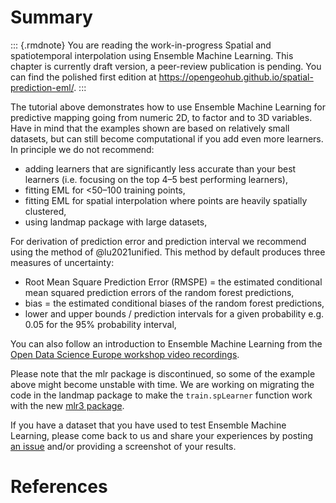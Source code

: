 # Summary

::: {.rmdnote}
You are reading the work-in-progress Spatial and spatiotemporal interpolation using Ensemble Machine Learning. This chapter is currently draft version, a peer-review publication is pending. You can find the polished first edition at <https://opengeohub.github.io/spatial-prediction-eml/>.
:::



The tutorial above demonstrates how to use Ensemble Machine Learning for predictive 
mapping going from numeric 2D, to factor and to 3D variables. Have in mind that 
the examples shown are based on relatively small datasets, but can still become 
computational if you add even more learners. In principle we do not recommend:
  
- adding learners that are significantly less accurate than your best learners 
  (i.e. focusing on the top 4–5 best performing learners),  
- fitting EML for <50–100 training points,
- fitting EML for spatial interpolation where points are heavily spatially clustered,
- using landmap package with large datasets,

For derivation of prediction error and prediction interval we recommend using the 
method of @lu2021unified. This method by default produces three measures of uncertainty:
  
- Root Mean Square Prediction Error (RMSPE) = the estimated conditional mean squared prediction errors of the random forest predictions,  
- bias = the estimated conditional biases of the random forest predictions,  
- lower and upper bounds / prediction intervals for a given probability e.g. 0.05 for the 95% probability interval,  

You can also follow an introduction to Ensemble Machine Learning from the [Open Data Science Europe workshop video recordings](https://av.tib.eu/series/1146/opendatascience+europe+workshop+2021).

Please note that the mlr package is discontinued, so some of the example above might become unstable with time. We are working on migrating the code in the landmap package to make the `train.spLearner` function work with the new [mlr3 package](https://mlr3.mlr-org.com/).

If you have a dataset that you have used to test Ensemble Machine Learning, please come back to us and share your experiences by posting [an issue](https://github.com/Envirometrix/landmap/issues) and/or providing a screenshot of your results.



# References
